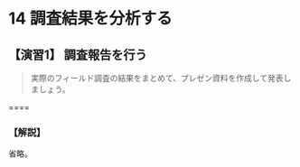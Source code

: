 # 14 調査結果を分析する

## 【演習1】 調査報告を行う  

> 実際のフィールド調査の結果をまとめて、プレゼン資料を作成して発表しましょう。  

====  

### 【解説】  

省略。


